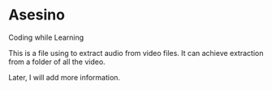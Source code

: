 # Asesino
Coding while Learning

This is a file using to extract audio from video files.
It can achieve extraction from a folder of all the video.

Later, I will add more information.
